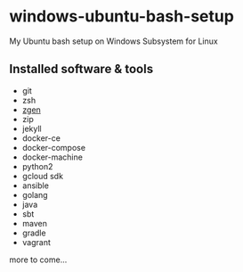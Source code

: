 # windows-ubuntu-bash-setup
My Ubuntu bash setup on Windows Subsystem for Linux

## Installed software & tools
* git
* zsh
* [zgen](https://github.com/tarjoilija/zgen)
* zip
* jekyll
* docker-ce
* docker-compose
* docker-machine
* python2
* gcloud sdk
* ansible
* golang
* java
* sbt
* maven
* gradle
* vagrant

more to come...
